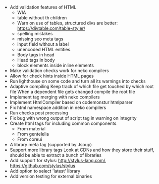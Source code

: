 
- Add validation features of HTML
  - WIA
  - table without th children
  - Warn on use of tables, structured divs are better: https://divtable.com/table-styler/
  - spelling mistakes
  - missing seo meta tags
  - input field without a label
  - unencoded HTML entities
  - Body tags in head
  - Head tags in body
  - block elements inside inline elements
- Make validation checks work for neko compilers
- Allow for check hints inside HTML pages
- Run lighthouse on some code and turn all its warnings into checks
- Adaptive compiling
  Keep track of which file get touched by which root file
  When a dependent file gets changed compile the root file
- Implement tag merging with neko compilers
- Implement HtmlCompiler based on codemonstur htmlparser
- Fix html namespace addition in neko compilers
- Run checks post processing
- Fix bug with wrong output of script tag in warning on integrity
- Create html tags for including common components
  - From material
  - From gentelella
  - From coreui
- A library meta tag (supported by Jsoup)
- Support more library tags
  Look at CDNs and how they store their stuff, should be able to extract a bunch of libraries
- Add support for stylus: http://stylus-lang.com/, https://github.com/stylus/stylus
- Add option to select 'latest' library
- Add version testing for external binaries

